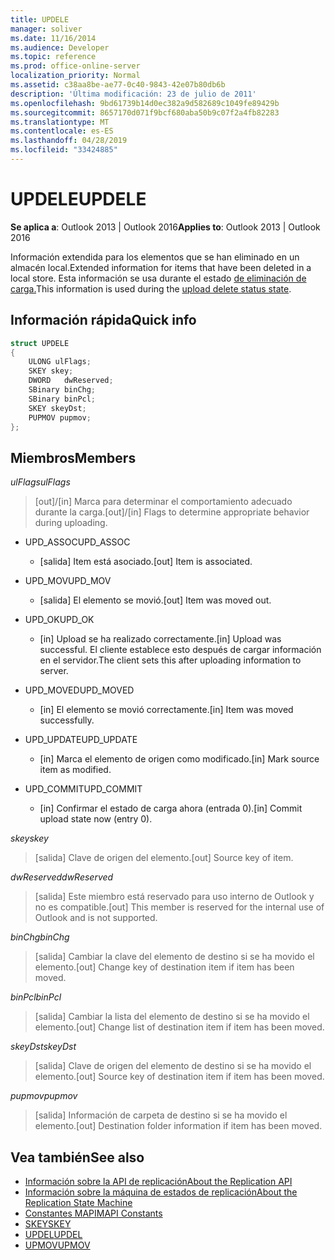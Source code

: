 ```yaml
---
title: UPDELE
manager: soliver
ms.date: 11/16/2014
ms.audience: Developer
ms.topic: reference
ms.prod: office-online-server
localization_priority: Normal
ms.assetid: c38aa8be-ae77-0c40-9843-42e07b80db6b
description: 'Última modificación: 23 de julio de 2011'
ms.openlocfilehash: 9bd61739b14d0ec382a9d582689c1049fe89429b
ms.sourcegitcommit: 8657170d071f9bcf680aba50b9c07f2a4fb82283
ms.translationtype: MT
ms.contentlocale: es-ES
ms.lasthandoff: 04/28/2019
ms.locfileid: "33424885"
---
```

# <a name="updele"></a><span data-ttu-id="10ee5-103">UPDELE</span><span class="sxs-lookup"><span data-stu-id="10ee5-103">UPDELE</span></span>

<span data-ttu-id="10ee5-104">**Se aplica a**: Outlook 2013 | Outlook 2016</span><span class="sxs-lookup"><span data-stu-id="10ee5-104">**Applies to**: Outlook 2013 | Outlook 2016</span></span> 
  
<span data-ttu-id="10ee5-105">Información extendida para los elementos que se han eliminado en un almacén local.</span><span class="sxs-lookup"><span data-stu-id="10ee5-105">Extended information for items that have been deleted in a local store.</span></span> <span data-ttu-id="10ee5-106">Esta información se usa durante el estado [de eliminación de carga.](upload-delete-status-state.md)</span><span class="sxs-lookup"><span data-stu-id="10ee5-106">This information is used during the [upload delete status state](upload-delete-status-state.md).</span></span>
  
## <a name="quick-info"></a><span data-ttu-id="10ee5-107">Información rápida</span><span class="sxs-lookup"><span data-stu-id="10ee5-107">Quick info</span></span>

```cpp
struct UPDELE 
{ 
    ULONG ulFlags; 
    SKEY skey; 
    DWORD   dwReserved; 
    SBinary binChg; 
    SBinary binPcl; 
    SKEY skeyDst; 
    PUPMOV pupmov; 
};
```

## <a name="members"></a><span data-ttu-id="10ee5-108">Miembros</span><span class="sxs-lookup"><span data-stu-id="10ee5-108">Members</span></span>

<span data-ttu-id="10ee5-109">_ulFlags_</span><span class="sxs-lookup"><span data-stu-id="10ee5-109">_ulFlags_</span></span>
  
> <span data-ttu-id="10ee5-110">[out]/[in] Marca para determinar el comportamiento adecuado durante la carga.</span><span class="sxs-lookup"><span data-stu-id="10ee5-110">[out]/[in] Flags to determine appropriate behavior during uploading.</span></span>
    
  - <span data-ttu-id="10ee5-111">UPD_ASSOC</span><span class="sxs-lookup"><span data-stu-id="10ee5-111">UPD_ASSOC</span></span>
    
    - <span data-ttu-id="10ee5-112">[salida] Item está asociado.</span><span class="sxs-lookup"><span data-stu-id="10ee5-112">[out] Item is associated.</span></span>
    
  - <span data-ttu-id="10ee5-113">UPD_MOV</span><span class="sxs-lookup"><span data-stu-id="10ee5-113">UPD_MOV</span></span>
    
    - <span data-ttu-id="10ee5-114">[salida] El elemento se movió.</span><span class="sxs-lookup"><span data-stu-id="10ee5-114">[out] Item was moved out.</span></span>
    
  - <span data-ttu-id="10ee5-115">UPD_OK</span><span class="sxs-lookup"><span data-stu-id="10ee5-115">UPD_OK</span></span> 
    
    - <span data-ttu-id="10ee5-116">[in] Upload se ha realizado correctamente.</span><span class="sxs-lookup"><span data-stu-id="10ee5-116">[in] Upload was successful.</span></span> <span data-ttu-id="10ee5-117">El cliente establece esto después de cargar información en el servidor.</span><span class="sxs-lookup"><span data-stu-id="10ee5-117">The client sets this after uploading information to server.</span></span>
    
  - <span data-ttu-id="10ee5-118">UPD_MOVED</span><span class="sxs-lookup"><span data-stu-id="10ee5-118">UPD_MOVED</span></span>
    
    - <span data-ttu-id="10ee5-119">[in] El elemento se movió correctamente.</span><span class="sxs-lookup"><span data-stu-id="10ee5-119">[in] Item was moved successfully.</span></span>
    
  - <span data-ttu-id="10ee5-120">UPD_UPDATE</span><span class="sxs-lookup"><span data-stu-id="10ee5-120">UPD_UPDATE</span></span>
    
    - <span data-ttu-id="10ee5-121">[in] Marca el elemento de origen como modificado.</span><span class="sxs-lookup"><span data-stu-id="10ee5-121">[in] Mark source item as modified.</span></span>
    
  - <span data-ttu-id="10ee5-122">UPD_COMMIT</span><span class="sxs-lookup"><span data-stu-id="10ee5-122">UPD_COMMIT</span></span>
    
    - <span data-ttu-id="10ee5-123">[in] Confirmar el estado de carga ahora (entrada 0).</span><span class="sxs-lookup"><span data-stu-id="10ee5-123">[in] Commit upload state now (entry 0).</span></span>
    
<span data-ttu-id="10ee5-124">_skey_</span><span class="sxs-lookup"><span data-stu-id="10ee5-124">_skey_</span></span>
  
> <span data-ttu-id="10ee5-125">[salida] Clave de origen del elemento.</span><span class="sxs-lookup"><span data-stu-id="10ee5-125">[out] Source key of item.</span></span>
    
<span data-ttu-id="10ee5-126">_dwReserved_</span><span class="sxs-lookup"><span data-stu-id="10ee5-126">_dwReserved_</span></span>
  
> <span data-ttu-id="10ee5-127">[salida] Este miembro está reservado para uso interno de Outlook y no es compatible.</span><span class="sxs-lookup"><span data-stu-id="10ee5-127">[out] This member is reserved for the internal use of Outlook and is not supported.</span></span>
    
<span data-ttu-id="10ee5-128">_binChg_</span><span class="sxs-lookup"><span data-stu-id="10ee5-128">_binChg_</span></span>
  
> <span data-ttu-id="10ee5-129">[salida] Cambiar la clave del elemento de destino si se ha movido el elemento.</span><span class="sxs-lookup"><span data-stu-id="10ee5-129">[out] Change key of destination item if item has been moved.</span></span>
    
<span data-ttu-id="10ee5-130">_binPcl_</span><span class="sxs-lookup"><span data-stu-id="10ee5-130">_binPcl_</span></span>
  
> <span data-ttu-id="10ee5-131">[salida] Cambiar la lista del elemento de destino si se ha movido el elemento.</span><span class="sxs-lookup"><span data-stu-id="10ee5-131">[out] Change list of destination item if item has been moved.</span></span>
    
<span data-ttu-id="10ee5-132">_skeyDst_</span><span class="sxs-lookup"><span data-stu-id="10ee5-132">_skeyDst_</span></span>
  
> <span data-ttu-id="10ee5-133">[salida] Clave de origen del elemento de destino si se ha movido el elemento.</span><span class="sxs-lookup"><span data-stu-id="10ee5-133">[out] Source key of destination item if item has been moved.</span></span>
    
<span data-ttu-id="10ee5-134">_pupmov_</span><span class="sxs-lookup"><span data-stu-id="10ee5-134">_pupmov_</span></span>
  
> <span data-ttu-id="10ee5-135">[salida] Información de carpeta de destino si se ha movido el elemento.</span><span class="sxs-lookup"><span data-stu-id="10ee5-135">[out] Destination folder information if item has been moved.</span></span>
    
## <a name="see-also"></a><span data-ttu-id="10ee5-136">Vea también</span><span class="sxs-lookup"><span data-stu-id="10ee5-136">See also</span></span>

- [<span data-ttu-id="10ee5-137">Información sobre la API de replicación</span><span class="sxs-lookup"><span data-stu-id="10ee5-137">About the Replication API</span></span>](about-the-replication-api.md) 
- [<span data-ttu-id="10ee5-138">Información sobre la máquina de estados de replicación</span><span class="sxs-lookup"><span data-stu-id="10ee5-138">About the Replication State Machine</span></span>](about-the-replication-state-machine.md)
- [<span data-ttu-id="10ee5-139">Constantes MAPI</span><span class="sxs-lookup"><span data-stu-id="10ee5-139">MAPI Constants</span></span>](mapi-constants.md)
- [<span data-ttu-id="10ee5-140">SKEY</span><span class="sxs-lookup"><span data-stu-id="10ee5-140">SKEY</span></span>](skey.md)
- [<span data-ttu-id="10ee5-141">UPDEL</span><span class="sxs-lookup"><span data-stu-id="10ee5-141">UPDEL</span></span>](updel.md)
- [<span data-ttu-id="10ee5-142">UPMOV</span><span class="sxs-lookup"><span data-stu-id="10ee5-142">UPMOV</span></span>](upmov.md)

